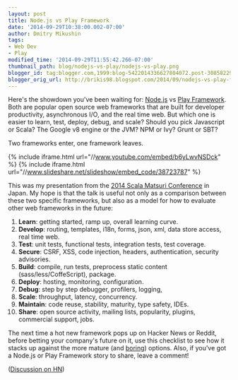 ```yaml
---
layout: post
title: Node.js vs Play Framework
date: '2014-09-29T10:38:00.002-07:00'
author: Dmitry Mikushin
tags:
- Web Dev
- Play
modified_time: '2014-09-29T11:55:42.266-07:00'
thumbnail_path: blog/nodejs-vs-play/nodejs-vs-play.png
blogger_id: tag:blogger.com,1999:blog-5422014336627804072.post-3085822923925409041
blogger_orig_url: http://brikis98.blogspot.com/2014/09/nodejs-vs-play-framework.html
---
```


Here's the showdown you've been waiting for: [Node.js](http://nodejs.org/)
vs [Play Framework](https://playframework.com/). Both are popular open
source web frameworks that are built for developer productivity, asynchronous I/O,
and the real time web. But which one is easier to learn, test, deploy, debug,
and scale? Should you pick Javascript or Scala? The Google v8 engine or the
JVM? NPM or Ivy? Grunt or SBT?

Two frameworks enter, one framework leaves.

{% include iframe.html url="//www.youtube.com/embed/b6yLwvNSDck" %}
{% include iframe.html url="//www.slideshare.net/slideshow/embed_code/38723787" %}

This was my presentation from the [2014 Scala Matsuri Conference](http://scalamatsuri.org/)
in Japan. My hope is that the talk is useful not
only as a comparison between these two specific frameworks, but also as a model
for how to evaluate other web frameworks in the future:

1. **Learn**: getting started, ramp up, overall learning curve.
1. **Develop**: routing, templates, i18n, forms, json, xml, data store access, real time web.
1. **Test**: unit tests, functional tests, integration tests, test coverage.
1. **Secure**: CSRF, XSS, code injection, headers, authentication, security advisories.
1. **Build**: compile, run tests, preprocess static content (sass/less/CoffeScript), package.
1. **Deploy**: hosting, monitoring, configuration.
1. **Debug**: step by step debugger, profilers, logging,&nbsp;
1. **Scale**: throughput, latency, concurrency.
1. **Maintain**: code reuse, stability, maturity, type safety, IDEs.
1. **Share**: open source activity, mailing lists, popularity, plugins, commercial support, jobs.

The next time a hot new framework pops up on Hacker News or Reddit, before
betting your company's future on it, use this checklist to see how it stacks
up against the more mature (and
[boring](http://zef.me/4235/pick-your-battles/)) options. Also, if
you've got a Node.js or Play Framework story to share, leave a comment!

([Discussion on HN](https://news.ycombinator.com/item?id=8384011))



